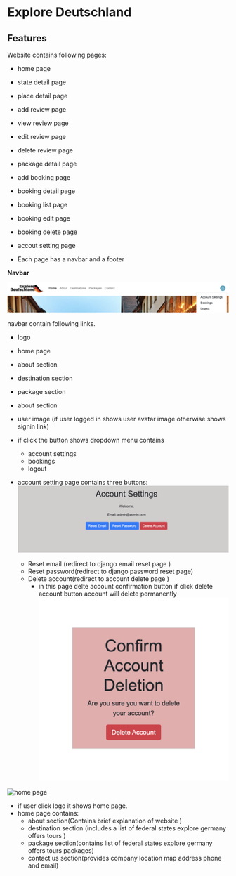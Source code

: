 # Explore Deutschland

## Features

Website contains following pages:
- home page
- state detail page
- place detail page
- add review page
- view review page
- edit review page
- delete review page
- package detail page
- add booking page
- booking detail page
- booking list page
- booking edit page
- booking delete page
- accout setting page

- Each page has a navbar and a footer

**Navbar**

![Navbar](documentation/navbar.png)

navbar contain following links.
- logo 
- home page
- about section
- destination section
- package section 
- about section 
- user image (if user logged in shows user avatar image otherwise shows signin link)
- if click the button shows dropdown menu contains 
    + account settings
    + bookings
    + logout

- account setting page  contains three buttons:
![account setting page](documentation/accountsetting.png)
    + Reset email (redirect to django email reset page )
    + Reset password(redirect to django password reset page)
    + Delete account(redirect to account delete page )
        * in this page delte account confirmation button if click delete account button account will delete permanently
![Delete account page](documentation/deleteaccount.png)

![home page](documentation/home.png)
- if user click logo it shows home page.
- home page contains:
    + about section(Contains brief explanation of website )
    + destination section (includes a list of federal states explore germany offers tours )
    + package section(contains list of federal states explore germany offers tours packages)
    + contact us section(provides company location map address phone and email)


